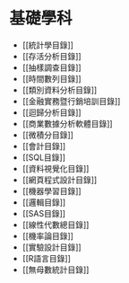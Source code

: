 # 基礎學科
- [[統計學目錄]]
- [[存活分析目錄]]
- [[抽樣調查目錄]]
- [[時間數列目錄]]
- [[類別資料分析目錄]]
- [[金融實務暨行銷培訓目錄]]
- [[迴歸分析目錄]]
- [[商業數據分析軟體目錄]]
- [[微積分目錄]]
- [[會計目錄]]
- [[SQL目錄]]
- [[資料視覺化目錄]]
- [[網頁程式設計目錄]]
- [[機器學習目錄]]
- [[邏輯目錄]]
- [[SAS目錄]]
- [[線性代數總目錄]]
- [[機率論目錄]]
- [[實驗設計目錄]]
- [[R語言目錄]]
- [[無母數統計目錄]]